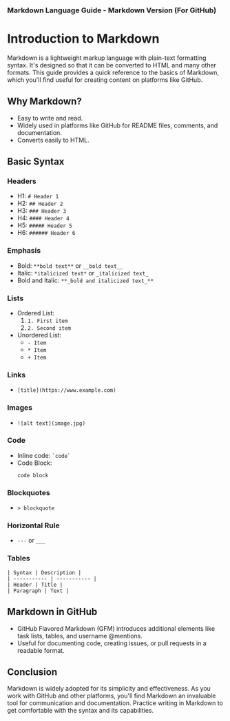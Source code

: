 ### Markdown Language Guide - Markdown Version (For GitHub)


# Introduction to Markdown
Markdown is a lightweight markup language with plain-text formatting syntax. It's designed so that it can be converted to HTML and many other formats. This guide provides a quick reference to the basics of Markdown, which you'll find useful for creating content on platforms like GitHub.

## Why Markdown?
- Easy to write and read.
- Widely used in platforms like GitHub for README files, comments, and documentation.
- Converts easily to HTML.

## Basic Syntax

### Headers
- H1: `# Header 1`
- H2: `## Header 2`
- H3: `### Header 3`
- H4: `#### Header 4`
- H5: `##### Header 5`
- H6: `###### Header 6`

### Emphasis
- Bold: `**bold text**` or `__bold text__`
- Italic: `*italicized text*` or `_italicized text_`
- Bold and Italic: `**_bold and italicized text_**`

### Lists
- Ordered List:
  1. `1. First item`
  2. `2. Second item`
- Unordered List:
  - `- Item`
  - `* Item`
  - `+ Item`

### Links
- `[title](https://www.example.com)`

### Images
- `![alt text](image.jpg)`

### Code
- Inline code: `` `code` ``
- Code Block:
  ```
  code block
  ```

### Blockquotes
- `> blockquote`

### Horizontal Rule
- `---` or `___`

### Tables
```
| Syntax | Description |
| ----------- | ----------- |
| Header | Title |
| Paragraph | Text |
```

## Markdown in GitHub
- GitHub Flavored Markdown (GFM) introduces additional elements like task lists, tables, and username @mentions.
- Useful for documenting code, creating issues, or pull requests in a readable format.

## Conclusion
Markdown is widely adopted for its simplicity and effectiveness. As you work with GitHub and other platforms, you'll find Markdown an invaluable tool for communication and documentation. Practice writing in Markdown to get comfortable with the syntax and its capabilities.

```
